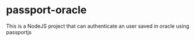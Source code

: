 # passport-oracle
This is a NodeJS project that can authenticate an user saved in oracle using passportjs

